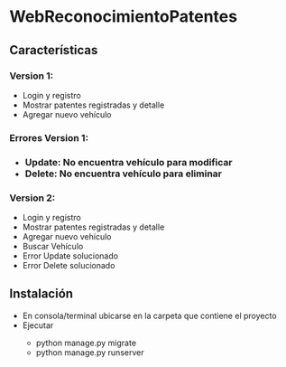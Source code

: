 # WebReconocimientoPatentes

<h2>Características</h2>
<h3>Version 1:</h3>
<ul>
  <li>Login y registro</li>
  <li>Mostrar patentes registradas y detalle</li>
  <li>Agregar nuevo vehículo</li>
</ul>
<h3>Errores Version 1:<h3>
<ul>
  <li>Update: No encuentra vehículo para modificar</li>
  <li>Delete: No encuentra vehículo para eliminar</li>
</ul>


<h3>Version 2:</h3>
<ul>
  <li>Login y registro</li>
  <li>Mostrar patentes registradas y detalle</li>
  <li>Agregar nuevo vehículo</li>
  <li>Buscar Vehículo</li>
  <li>Error Update solucionado</li>
  <li>Error Delete solucionado</li>  
</ul>

<h2>Instalación</h2>
<ul>
  <li>En consola/terminal ubicarse en la carpeta que contiene el proyecto</li>
  <li>Ejecutar</li>
  <ul>
    <li>python manage.py migrate</li>
    <li>python manage.py runserver</li>
  </ul>
</ul>
